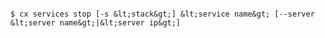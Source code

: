 <!-- layout:code post: services_usage -->

```

$ cx services stop [-s &lt;stack&gt;] &lt;service name&gt; [--server &lt;server name&gt;|&lt;server ip&gt;]

```
